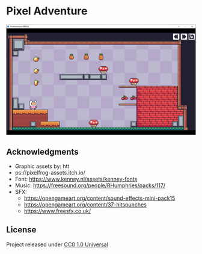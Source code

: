 # Pixel Adventure

<center>
  <a href="https://skaarj1989.github.io/PixelAdventure/PixelAdventure.html">
      <img src="screenshots/01.png" width="640"/>
  </a>
</center>

## Acknowledgments

- Graphic assets by: htt
- ps://pixelfrog-assets.itch.io/
- Font: https://www.kenney.nl/assets/kenney-fonts
- Music: https://freesound.org/people/RHumphries/packs/117/
- SFX:
  - https://opengameart.org/content/sound-effects-mini-pack15
  - https://opengameart.org/content/37-hitspunches
  - https://www.freesfx.co.uk/

## License

Project released under [CC0 1.0 Universal](LICENSE)
